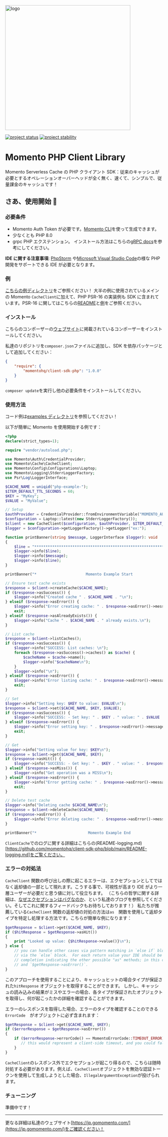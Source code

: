 <head>
  <meta name="Momento PHP Client Library Documentation" content="PHP client software development kit for Momento Serverless Cache">
</head>
<img src="https://docs.momentohq.com/img/logo.svg" alt="logo" width="400"/>

[![project status](https://momentohq.github.io/standards-and-practices/badges/project-status-official.svg)](https://github.com/momentohq/standards-and-practices/blob/main/docs/momento-on-github.md)
[![project stability](https://momentohq.github.io/standards-and-practices/badges/project-stability-stable.svg)](https://github.com/momentohq/standards-and-practices/blob/main/docs/momento-on-github.md)

# Momento PHP Client Library

Momento Serverless Cache の PHP クライアント SDK：従来のキャッシュが必要とするオペレーションオーバーヘッドが全く無く、速くて、シンプルで、従量課金のキャッシュです！

## さあ、使用開始 :running:

### 必要条件

-   Momento Auth Token が必要です。[Momento CLI](https://github.com/momentohq/momento-cli)を使って生成できます。
-   少なくとも PHP 8.0
-   grpc PHP エクステンション。 インストール方法はこちらの[gRPC docs](https://github.com/grpc/grpc/blob/v1.46.3/src/php/README.md)を参考にしてください。

**IDE に関する注意事項**: [PhpStorm](https://www.jetbrains.com/phpstorm/)
や[Microsoft Visual Studio Code](https://code.visualstudio.com/)の様な PHP 開発をサポートできる IDE が必要となります。

### 例

[こちらの例ディレクトリ](https://github.com/momentohq/client-sdk-php/tree/main/examples)をご参照ください！
大半の例に使用されているメインの Momento `CacheClient`に加えて、PHP PSR-16 の実装例も SDK に含まれています。PSR-16 に関してはこちらの[README](https://github.com/momentohq/client-sdk-php/blob/main/README-PSR16.md)と[例](https://github.com/momentohq/client-sdk-php/blob/psr16-library/examples/psr16-example.php)をご参照ください。

### インストール

こちらのコンポーザーの[ウェブサイト](https://getcomposer.org/doc/00-intro.md)に掲載されているコンポーザーをインストールしてください。

私達のリポジトリを`composer.json`ファイルに追加し、SDK を依存パッケージとして追加してください：

```json
{
    "require": {
        "momentohq/client-sdk-php": "1.0.0"
    }
}
```

`composer update`を実行し他の必要条件をインストールしてください。

### 使用方法

コード例は[examples ディレクトリ](examples/)を参照してください！

以下が簡単に Momento を使用開始する例です：

```php
<?php
declare(strict_types=1);

require "vendor/autoload.php";

use Momento\Auth\CredentialProvider;
use Momento\Cache\CacheClient;
use Momento\Config\Configurations\Laptop;
use Momento\Logging\StderrLoggerFactory;
use Psr\Log\LoggerInterface;

$CACHE_NAME = uniqid("php-example-");
$ITEM_DEFAULT_TTL_SECONDS = 60;
$KEY = "MyKey";
$VALUE = "MyValue";

// Setup
$authProvider = CredentialProvider::fromEnvironmentVariable("MOMENTO_AUTH_TOKEN");
$configuration = Laptop::latest(new StderrLoggerFactory());
$client = new CacheClient($configuration, $authProvider, $ITEM_DEFAULT_TTL_SECONDS);
$logger = $configuration->getLoggerFactory()->getLogger("ex:");

function printBanner(string $message, LoggerInterface $logger): void
{
    $line = "******************************************************************";
    $logger->info($line);
    $logger->info($message);
    $logger->info($line);
}

printBanner("*                      Momento Example Start                     *", $logger);

// Ensure test cache exists
$response = $client->createCache($CACHE_NAME);
if ($response->asSuccess()) {
    $logger->info("Created cache " . $CACHE_NAME . "\n");
} elseif ($response->asError()) {
    $logger->info("Error creating cache: " . $response->asError()->message() . "\n");
    exit;
} elseif ($response->asAlreadyExists()) {
    $logger->info("Cache " . $CACHE_NAME . " already exists.\n");
}

// List cache
$response = $client->listCaches();
if ($response->asSuccess()) {
    $logger->info("SUCCESS: List caches: \n");
    foreach ($response->asSuccess()->caches() as $cache) {
        $cacheName = $cache->name();
        $logger->info("$cacheName\n");
    }
    $logger->info("\n");
} elseif ($response->asError()) {
    $logger->info("Error listing cache: " . $response->asError()->message() . "\n");
    exit;
}

// Set
$logger->info("Setting key: $KEY to value: $VALUE\n");
$response = $client->set($CACHE_NAME, $KEY, $VALUE);
if ($response->asSuccess()) {
    $logger->info("SUCCESS: - Set key: " . $KEY . " value: " . $VALUE . " cache: " . $CACHE_NAME . "\n");
} elseif ($response->asError()) {
    $logger->info("Error setting key: " . $response->asError()->message() . "\n");
    exit;
}

// Get
$logger->info("Getting value for key: $KEY\n");
$response = $client->get($CACHE_NAME, $KEY);
if ($response->asHit()) {
    $logger->info("SUCCESS: - Get key: " . $KEY . " value: " . $response->asHit()->valueString() . " cache: " . $CACHE_NAME . "\n");
} elseif ($response->asMiss()) {
    $logger->info("Get operation was a MISS\n");
} elseif ($response->asError()) {
    $logger->info("Error getting cache: " . $response->asError()->message() . "\n");
    exit;
}

// Delete test cache
$logger->info("Deleting cache $CACHE_NAME\n");
$response = $client->deleteCache($CACHE_NAME);
if ($response->asError()) {
    $logger->info("Error deleting cache: " . $response->asError()->message() . "\n");
}

printBanner("*                       Momento Example End                      *", $logger);
```

`ClientCache`でのログに関する詳細はこちらの(README-logging.md)[https://github.com/momentohq/client-sdk-php/blob/main/README-logging.md]をご覧ください。

### エラーの対処法

`CacheClient` 関数の呼び出しの際に起こるエラーは、エクセプションとしてではなく返却値の一部として現れます。こうする事で、可視性が高まり IDE がより一層ユーザーが必要だと思う値に対して役立ちます。
（こちらの哲学に関する詳細は、[なぜエクセプションはバグなのか](https://www.gomomento.com/blog/exceptions-are-bugs)、という私達のブログを参照してください。そしてこれに関するフィードバックもお待ちしております！）
私たちが推薦している`CacheClient` 関数の返却値の対処の方法は`as`　関数を使用して返却タイプを特定し処理する方法です。こちらが簡単な例になります：

```php
$getResponse = $client->get($CACHE_NAME, $KEY);
if ($hitResponse = $getResponse->asHit())
{
    print "Looked up value: {$hitResponse->value()}\n");
} else {
    // you can handle other cases via pattern matching in `else if` blocks, or a default case
    // via the `else` block.  For each return value your IDE should be able to give you code
    // completion indicating the other possible "as" methods; in this case, `$getResponse->asMiss()`
    // and `$getResponse->asError()`.
}
```

このアプローチを使用することにより、キャッシュヒットの場合タイプが保証された`hitResponse` オブジェクトを取得することができます。
しかし、キャッシュの読み込みの結果がミスやエラーの場合、各タイプが保証されたオブジェクトを取得し、何が起こったかの詳細を確認することができます。

エラーのレスポンスを取得した場合、エラーのタイプを確認することのできる`ErrorCode`　がオブジェクトに必ず含まれます：

```php
$getResponse = $client->get($CACHE_NAME, $KEY);
if ($errorResponse = $getResponse->asError())
{
    if ($errorResponse->errorCode() == MomentoErrorCode::TIMEOUT_ERROR) {
       // this would represent a client-side timeout, and you could fall back to your original data source
    }
}
```

`CacheClient`のレスポンス外でエクセプションが起こり得るので、こちらは随時対処する必要があります。例えば、`CacheClient`オブジェクトを無効な認証トークンを使用して生成しようとした場合、`IllegalArgumentException`が投げられます。

### チューニング

準備中です！

---

更なる詳細は私達のウェブサイト[https://jp.gomomento.com/](https://jp.gomomento.com/)をご確認ください！
